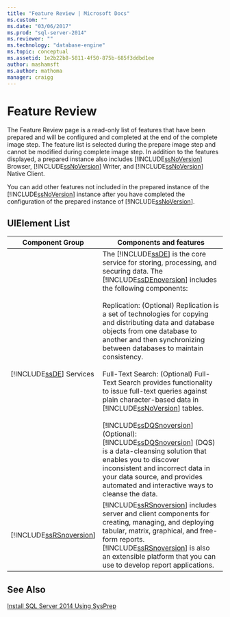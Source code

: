 ```yaml
---
title: "Feature Review | Microsoft Docs"
ms.custom: ""
ms.date: "03/06/2017"
ms.prod: "sql-server-2014"
ms.reviewer: ""
ms.technology: "database-engine"
ms.topic: conceptual
ms.assetid: 1e2b22b8-5811-4f50-875b-685f3ddbd1ee
author: mashamsft
ms.author: mathoma
manager: craigg
---
```

# Feature Review
  The Feature Review page is a read-only list of features that have been prepared and will be configured and completed at the end of the complete image step. The feature list is selected during the prepare image step and cannot be modified during complete image step. In addition to the features displayed, a prepared instance also includes [!INCLUDE[ssNoVersion](../../includes/ssnoversion-md.md)] Browser, [!INCLUDE[ssNoVersion](../../includes/ssnoversion-md.md)] Writer, and [!INCLUDE[ssNoVersion](../../includes/ssnoversion-md.md)] Native Client.  
  
 You can add other features not included in the prepared instance of the [!INCLUDE[ssNoVersion](../../includes/ssnoversion-md.md)] instance after you have completed the configuration of the prepared instance of [!INCLUDE[ssNoVersion](../../includes/ssnoversion-md.md)].  
  
## UIElement List  
  
|Component Group|Components and features|  
|---------------------|-----------------------------|  
|[!INCLUDE[ssDE](../../includes/ssde-md.md)] Services|The [!INCLUDE[ssDE](../../includes/ssde-md.md)] is the core service for storing, processing, and securing data. The [!INCLUDE[ssDEnoversion](../../includes/ssdenoversion-md.md)] includes the following components:<br /><br /> Replication: (Optional) Replication is a set of technologies for copying and distributing data and database objects from one database to another and then synchronizing between databases to maintain consistency.<br /><br /> Full-Text Search: (Optional) Full-Text Search provides functionality to issue full-text queries against plain character-based data in [!INCLUDE[ssNoVersion](../../includes/ssnoversion-md.md)] tables.<br /><br /> [!INCLUDE[ssDQSnoversion](../../includes/ssdqsnoversion-md.md)] (Optional): [!INCLUDE[ssDQSnoversion](../../includes/ssdqsnoversion-md.md)] (DQS) is a data-cleansing solution that enables you to discover inconsistent and incorrect data in your data source, and provides automated and interactive ways to cleanse the data.|  
|[!INCLUDE[ssRSnoversion](../../includes/ssrsnoversion-md.md)]|[!INCLUDE[ssRSnoversion](../../includes/ssrsnoversion-md.md)] includes server and client components for creating, managing, and deploying tabular, matrix, graphical, and free-form reports. [!INCLUDE[ssRSnoversion](../../includes/ssrsnoversion-md.md)] is also an extensible platform that you can use to develop report applications.|  
  
## See Also  
 [Install SQL Server 2014 Using SysPrep](../../database-engine/install-windows/install-sql-server-using-sysprep.md)  
  
  
